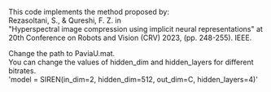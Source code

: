 This code implements the method proposed by:<br>
Rezasoltani, S., & Qureshi, F. Z. in <br>
"Hyperspectral image compression using implicit neural representations" at 20th Conference on Robots and Vision (CRV) 2023, (pp. 248-255). IEEE. <br>

Change the path to PaviaU.mat. <br>
You can change the values of hidden_dim and hidden_layers for different bitrates.<br>
'model = SIREN(in_dim=2, hidden_dim=512, out_dim=C, hidden_layers=4)'
